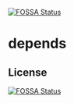[![FOSSA Status](https://app.fossa.com/api/projects/git%2Bgithub.com%2Forg-mcgithub01%2Fdepends.svg?type=shield)](https://app.fossa.com/projects/git%2Bgithub.com%2Forg-mcgithub01%2Fdepends?ref=badge_shield)

# depends

## License
[![FOSSA Status](https://app.fossa.com/api/projects/git%2Bgithub.com%2Forg-mcgithub01%2Fdepends.svg?type=large)](https://app.fossa.com/projects/git%2Bgithub.com%2Forg-mcgithub01%2Fdepends?ref=badge_large)

